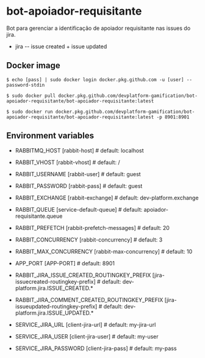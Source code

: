 # bot-apoiador-requisitante
Bot para gerenciar a identificação de apoiador requisitante nas issues do jira.
- jira -- issue created + issue updated

## Docker image

`$ echo [pass] | sudo docker login docker.pkg.github.com -u [user] --password-stdin`

`$ sudo docker pull docker.pkg.github.com/devplatform-gamification/bot-apoiador-requisitante/bot-apoiador-requisitante:latest`

`$ sudo docker run docker.pkg.github.com/devplatform-gamification/bot-apoiador-requisitante/bot-apoiador-requisitante:latest -p 8901:8901`

## Environment variables

- RABBITMQ_HOST 	[rabbit-host] # default: localhost
- RABBIT_VHOST 	[rabbit-vhost] # default: /
- RABBIT_USERNAME 	[rabbit-user] # default: guest
- RABBIT_PASSWORD 	[rabbit-pass] # default: guest
- RABBIT_EXCHANGE 	[rabbit-exchange] # default: dev-platform.exchange
- RABBIT_QUEUE [service-default-queue] # default: apoiador-requisitante.queue
- RABBIT_PREFETCH   [rabbit-prefetch-messages] # default: 20
- RABBIT_CONCURRENCY [rabbit-concurrency] # default: 3
- RABBIT_MAX_CONCURRENCY [rabbit-max-concurrency] # default: 10

- APP_PORT [APP-PORT] # default: 8901
- RABBIT_JIRA_ISSUE_CREATED_ROUTINGKEY_PREFIX [jira-issuecreated-routingkey-prefix] # default: dev-platform.jira.ISSUE_CREATED.*
- RABBIT_JIRA_COMMENT_CREATED_ROUTINGKEY_PREFIX [jira-issueupdated-routingkey-prefix] # default: dev-platform.jira.ISSUE_UPDATED.*

- SERVICE_JIRA_URL [client-jira-url] # default: my-jira-url
- SERVICE_JIRA_USER [client-jira-user] # default: my-user
- SERVICE_JIRA_PASSWORD [client-jira-pass] # default: my-pass
